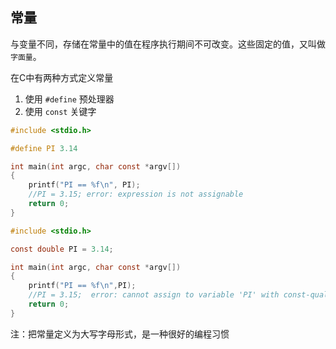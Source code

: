 ## 常量

与变量不同，存储在常量中的值在程序执行期间不可改变。这些固定的值，又叫做`字面量`。

在C中有两种方式定义常量

1. 使用 `#define` 预处理器
2. 使用 `const` 关键字

```c
#include <stdio.h>

#define PI 3.14

int main(int argc, char const *argv[])
{
    printf("PI == %f\n", PI);
    //PI = 3.15; error: expression is not assignable
    return 0;
}
```

```c
#include <stdio.h>

const double PI = 3.14;

int main(int argc, char const *argv[])
{
    printf("PI == %f\n",PI);  
    //PI = 3.15;  error: cannot assign to variable 'PI' with const-qualified type 'const double'
    return 0;
}
```

注：把常量定义为大写字母形式，是一种很好的编程习惯